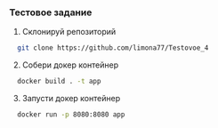 ### Тестовое задание

1. Склонируй репозиторий

```bash 
  git clone https://github.com/limona77/Testovoe_4
```

2. Собери докер контейнер

```bash 
  docker build . -t app
```

3. Запусти докер контейнер

```bash 
  docker run -p 8080:8080 app
```

